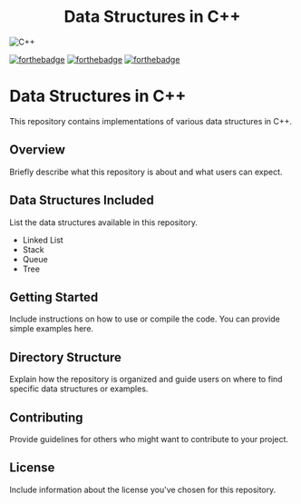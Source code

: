 <h1 align="center">Data Structures in C++
</h1>

![C++](https://repository-images.githubusercontent.com/588181932/e36ec678-7984-4cdd-8e4c-a3932772ff8e)


[![forthebadge](https://forthebadge.com/images/featured/featured-contains-cat-gifs.svg)](https://forthebadge.com)
[![forthebadge](https://forthebadge.com/images/featured/featured-built-with-love.svg)](https://forthebadge.com)
[![forthebadge](https://forthebadge.com/images/badges/made-with-c-plus-plus.svg)](https://forthebadge.com)

# Data Structures in C++

This repository contains implementations of various data structures in C++.

## Overview
Briefly describe what this repository is about and what users can expect.

## Data Structures Included
List the data structures available in this repository.

- Linked List
- Stack
- Queue
- Tree

## Getting Started
Include instructions on how to use or compile the code. You can provide simple examples here.

## Directory Structure
Explain how the repository is organized and guide users on where to find specific data structures or examples.

## Contributing
Provide guidelines for others who might want to contribute to your project.

## License
Include information about the license you've chosen for this repository.